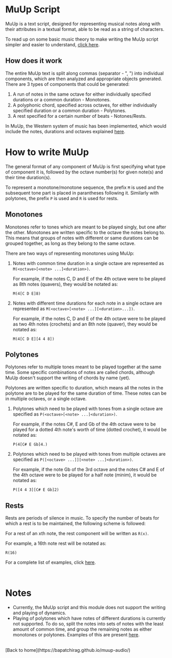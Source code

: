 # MuUp Script

MuUp is a text script, designed for representing musical notes along with their attributes in a textual format, able to be read as a string of characters.

To read up on some basic music theory to make writing the MuUp script simpler and easier to understand, [click here]([theory.md](https://bapatchirag.github.io/muup-audio/pages/theory.html)).

## How does it work

The entire MuUp text is split along commas (separator - ", ") into individual components, which are then analyzed and appropriate objects generated. There are 3 types of components that could be generated:
1. A run of notes in the same octave for either individually specified durations or a common duration - Monotones.
2. A polyphonic chord, specified across octaves, for either individually specified duration or a common duration - Polytones.
3. A rest specified for a certain number of beats - Notones/Rests.

In MuUp, the Western system of music has been implemented, which would include the notes, durations and octaves explained [here](https://bapatchirag.github.io/muup-audio/pages/theory.html#notes).

# How to write MuUp

The general format of any component of MuUp is first specifying what type of component it is, followed by the octave number(s) for given note(s) and their time duration(s).

To represent a monotone/monotone sequence, the prefix `M` is used and the subsequent tone part is placed in parantheses following it. Similarly with polytones, the prefix `P` is used and `R` is used for rests.

## Monotones

Monotones refer to tones which are meant to be played singly, but one after the other. Monotones are written specific to the octave the notes belong to. This means that groups of notes with different or same durations can be grouped together, as long as they belong to the same octave. 

There are two ways of representing monotones using MuUp:

1. Notes with common time duration in a single octave are represented as `M(<octave>[<note> ...]<duration>)`.
   
    For example, if the notes C, D and E of the 4th octave were to be played as 8th notes (quavers), they would be notated as: 
    ``` 
    M(4[C D E]8) 
    ```
2. Notes with different time durations for each note in a single octave are represented as `M(<octave>[<note> ...][<duration>...])`. 

    For example, if the notes C, D and E of the 4th octave were to be played as two 4th notes (crochets) and an 8th note (quaver), they would be notated as:
    ```
    M(4[C D E][4 4 8])
    ```

## Polytones

Polytones refer to multiple tones meant to be played together at the same time. Some specific combinations of notes are called chords, although MuUp doesn't support the writing of chords by name (yet).

Polytones are written specific to duration, which means all the notes in the polytone are to be played for the same duration of time. These notes can be in multiple octaves, or a single octave.

1. Polytones which need to be played with tones from a single octave are specified as `P(<octave>[<note> ...]<duration>)`.
    
    For example, if the notes C#, E and Gb of the 4th octave were to be played for a dotted 4th note's worth of time (dotted crochet), it would be notated as:
    ```
    P(4[C# E Gb]4.)
    ```

2. Polytones which need to be played with tones from multiple octaves are specified as `P([<octave> ...]][<note> ...]<duration>)`.
    
    For example, if the note Gb of the 3rd octave and the notes C# and E of the 4th octave were to be played for a half note (minim), it would be notated as:
    ```
    P([4 4 3][C# E Gb]2)
    ```

## Rests

Rests are periods of silence in music. To specify the number of beats for which a rest is to be maintained, the following scheme is followed:

For a rest of an xth note, the rest component will be written as `R(x)`.

For example, a 16th note rest will be notated as:
```
R(16)
```

For a complete list of examples, click [here](https://bapatchirag.github.io/muup-audio/pages/examples.html).

<br>

# Notes
- Currently, the MuUp script and this module does not support the writing and playing of dynamics.
- Playing of polytones which have notes of different durations is currently not supported. To do so, split the notes into sets of notes with the least amount of common time, and group the remaining notes as either monotones or polytones. Examples of this are present [here](https://bapatchirag.github.io/muup-audio/pages/examples.html#playing-the-treble-and-bass-clefs-together).

<br>
[Back to home](https://bapatchirag.github.io/muup-audio/)
